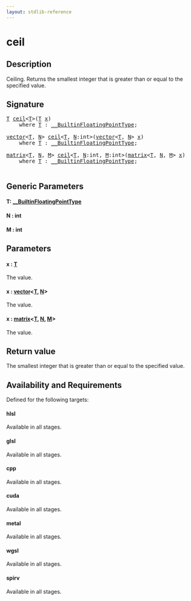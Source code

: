 ```yaml
---
layout: stdlib-reference
---
```


# ceil

## Description

Ceiling. Returns the smallest integer that is greater than or equal to the specified value.



## Signature 

<pre>
<a href="ceil.md#typeparam-T" class="code_type">T</a> <a href="ceil.md">ceil</a>&lt;<a href="ceil.md#typeparam-T" class="code_type">T</a>&gt;(<a href="ceil.md#typeparam-T" class="code_type">T</a> <a href="ceil.md#decl-x" class="code_param">x</a>)
    <span class='code_keyword'>where</span> <a href="ceil.md#typeparam-T" class="code_type">T</a> : <a href="../interfaces/0_builtinfloatingpointtype-029hm/index.md" class="code_type">__BuiltinFloatingPointType</a>;

<a href="../types/vector/index.md" class="code_type">vector</a>&lt;<a href="ceil.md#typeparam-T" class="code_type">T</a>, <a href="ceil.md#decl-N" class="code_var">N</a>&gt; <a href="ceil.md">ceil</a>&lt;<a href="ceil.md#typeparam-T" class="code_type">T</a>, <a href="ceil.md#decl-N" class="code_var">N</a>:<span class="code_keyword">int</span>&gt;(<a href="../types/vector/index.md" class="code_type">vector</a>&lt;<a href="ceil.md#typeparam-T" class="code_type">T</a>, <a href="ceil.md#decl-N" class="code_var">N</a>&gt; <a href="ceil.md#decl-x" class="code_param">x</a>)
    <span class='code_keyword'>where</span> <a href="ceil.md#typeparam-T" class="code_type">T</a> : <a href="../interfaces/0_builtinfloatingpointtype-029hm/index.md" class="code_type">__BuiltinFloatingPointType</a>;

<a href="../types/matrix/index.md" class="code_type">matrix</a>&lt;<a href="ceil.md#typeparam-T" class="code_type">T</a>, <a href="ceil.md#decl-N" class="code_var">N</a>, <a href="ceil.md#decl-M" class="code_var">M</a>&gt; <a href="ceil.md">ceil</a>&lt;<a href="ceil.md#typeparam-T" class="code_type">T</a>, <a href="ceil.md#decl-N" class="code_var">N</a>:<span class="code_keyword">int</span>, <a href="ceil.md#decl-M" class="code_var">M</a>:<span class="code_keyword">int</span>&gt;(<a href="../types/matrix/index.md" class="code_type">matrix</a>&lt;<a href="ceil.md#typeparam-T" class="code_type">T</a>, <a href="ceil.md#decl-N" class="code_var">N</a>, <a href="ceil.md#decl-M" class="code_var">M</a>&gt; <a href="ceil.md#decl-x" class="code_param">x</a>)
    <span class='code_keyword'>where</span> <a href="ceil.md#typeparam-T" class="code_type">T</a> : <a href="../interfaces/0_builtinfloatingpointtype-029hm/index.md" class="code_type">__BuiltinFloatingPointType</a>;

</pre>

## Generic Parameters

####  <a id="typeparam-T"></a>T: [\_\_BuiltinFloatingPointType](../interfaces/0_builtinfloatingpointtype-029hm/index.md)
####  <a id="decl-N"></a>N  : int
####  <a id="decl-M"></a>M  : int

## Parameters

####  <a id="decl-x"></a>x  : [T](ceil.md#typeparam-T)
The value.

####  <a id="decl-x"></a>x  : [vector](../types/vector/index.md)\<[T](../types/vector/index.md#typeparam-T), [N](../types/vector/index.md#decl-N)\>
The value.

####  <a id="decl-x"></a>x  : [matrix](../types/matrix/index.md)\<[T](../types/matrix/t-0.md), [N](../types/matrix/index.md#decl-N), [M](../types/matrix/index.md#decl-M)\>
The value.


## Return value
The smallest integer that is greater than or equal to the specified value.


## Availability and Requirements

Defined for the following targets:

#### hlsl
Available in all stages.

#### glsl
Available in all stages.

#### cpp
Available in all stages.

#### cuda
Available in all stages.

#### metal
Available in all stages.

#### wgsl
Available in all stages.

#### spirv
Available in all stages.




<script>
// Fix .md links to .html when on ReadTheDocs
if (window.location.hostname.includes('readthedocs') || 
    window.location.hostname.includes('rtfd.io')) {
  document.addEventListener('DOMContentLoaded', function() {
    const links = document.querySelectorAll('a');
    links.forEach(link => {
      if (link.getAttribute('href') && link.getAttribute('href').endsWith('.md')) {
        link.href = link.href.replace(/\.md($|#|\?)/, '.html$1');
      }
    });
  });
}
</script>
